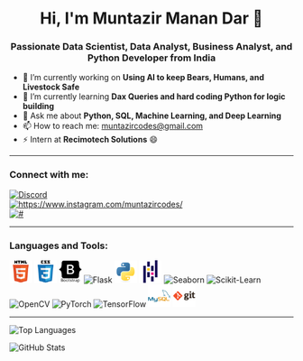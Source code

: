 <h1 align="center">Hi, I'm Muntazir Manan Dar 👋</h1>
<h3 align="center">Passionate Data Scientist, Data Analyst, Business Analyst, and Python Developer from India</h3>

- 🔭 I’m currently working on **Using AI to keep Bears, Humans, and Livestock Safe**
- 🌱 I’m currently learning **Dax Queries and hard coding Python for logic building**
- 💬 Ask me about **Python, SQL, Machine Learning, and Deep Learning**
- 📫 How to reach me: [muntazircodes@gmail.com](mailto:muntazircodes@gmail.com)
- ⚡ Intern at **Recimotech Solutions** 😄
<hr>
<h3 align="left">Connect with me:</h3>
<p align="left">
  <a href="https://discord.gg/4W6RHKJK" target="_blank">
    <img src="https://www.vectorlogo.zone/logos/discord/discord-icon.svg" alt="Discord" height="30" width="40" style="margin-right: 10px;" />
  </a>
  <br>
  <a href="https://instagram.com/https://www.instagram.com/muntazircodes/" target="blank">
    <img src="https://www.vectorlogo.zone/logos/instagram/instagram-icon.svg" alt="https://www.instagram.com/muntazircodes/" height="30" width="40" />
  </a>
  <br>
  <a href="#" target="blank">
    <img src="https://www.vectorlogo.zone/logos/upwork/upwork-icon.svg" alt="#" height="30" width="40" />
  </a>
  
</p>
<hr>
<h3 align="left">Languages and Tools:</h3>
<p align="left">
   <img src="https://raw.githubusercontent.com/devicons/devicon/master/icons/html5/html5-original-wordmark.svg" alt="HTML5" width="40" height="40"/> 
   <img src="https://raw.githubusercontent.com/devicons/devicon/master/icons/css3/css3-original-wordmark.svg" alt="CSS3" width="40" height="40"/> 
   <img src="https://raw.githubusercontent.com/devicons/devicon/master/icons/bootstrap/bootstrap-plain-wordmark.svg" alt="Bootstrap" width="40" height="40"/> 
   <img src="https://www.vectorlogo.zone/logos/pocoo_flask/pocoo_flask-icon.svg" alt="Flask" width="40" height="40"/> 
   <img src="https://raw.githubusercontent.com/devicons/devicon/master/icons/python/python-original.svg" alt="Python" width="40" height="40"/> 
   <img src="https://raw.githubusercontent.com/devicons/devicon/2ae2a900d2f041da66e950e4d48052658d850630/icons/pandas/pandas-original.svg" alt="Pandas" width="40" height="40"/> 
   <img src="https://seaborn.pydata.org/_images/logo-mark-lightbg.svg" alt="Seaborn" width="40" height="40"/> 
   <img src="https://upload.wikimedia.org/wikipedia/commons/0/05/Scikit_learn_logo_small.svg" alt="Scikit-Learn" width="40" height="40"/> 
   <img src="https://www.vectorlogo.zone/logos/opencv/opencv-icon.svg" alt="OpenCV" width="40" height="40"/> 
   <img src="https://www.vectorlogo.zone/logos/pytorch/pytorch-icon.svg" alt="PyTorch" width="40" height="40"/> 
   <img src="https://www.vectorlogo.zone/logos/tensorflow/tensorflow-icon.svg" alt="TensorFlow" width="40" height="40"/> 
   <img src="https://raw.githubusercontent.com/devicons/devicon/master/icons/mysql/mysql-original-wordmark.svg" alt="mysql" width="40" height="40"/> 
   <img src="https://raw.githubusercontent.com/devicons/devicon/master/icons/git/git-original-wordmark.svg" alt="Git" width="40" height="40"/> 
</p>

<hr>

<p align="left">
  <img src="https://github-readme-stats.vercel.app/api/top-langs?username=muntazircodes&show_icons=true&locale=en&layout=compact" alt="Top Languages" />
</p>

<p align="left">
  <img src="https://github-readme-stats.vercel.app/api?username=muntazircodes&show_icons=true&locale=en" alt="GitHub Stats" />
</p>

